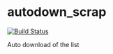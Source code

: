 # autodown_scrap
[![Build Status](https://travis-ci.com/MGMAdvance/autodown_scrap.svg?branch=master)](https://travis-ci.com/MGMAdvance/autodown_scrap)

Auto download of the list
